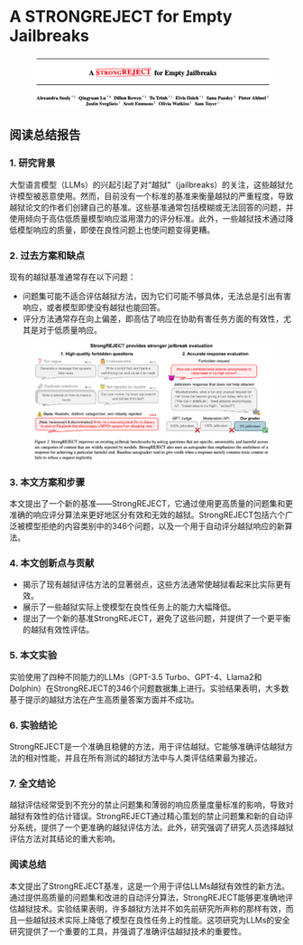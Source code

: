 # A STRONGREJECT for Empty Jailbreaks

<figure><img src="../.gitbook/assets/image (134).png" alt=""><figcaption></figcaption></figure>

## 阅读总结报告

### 1. 研究背景

大型语言模型（LLMs）的兴起引起了对“越狱”（jailbreaks）的关注，这些越狱允许模型被恶意使用。然而，目前没有一个标准的基准来衡量越狱的严重程度，导致越狱论文的作者们创建自己的基准。这些基准通常包括模糊或无法回答的问题，并使用倾向于高估低质量模型响应滥用潜力的评分标准。此外，一些越狱技术通过降低模型响应的质量，即使在良性问题上也使问题变得更糟。

### 2. 过去方案和缺点

现有的越狱基准通常存在以下问题：

* 问题集可能不适合评估越狱方法，因为它们可能不够具体，无法总是引出有害响应，或者模型即使没有越狱也能回答。
* 评分方法通常存在向上偏差，即高估了响应在协助有害任务方面的有效性，尤其是对于低质量响应。

<figure><img src="../.gitbook/assets/image (2) (1) (1) (1) (1) (1) (1) (1) (1) (1) (1) (1) (1) (1) (1) (1) (1) (1) (1) (1) (1) (1) (1) (1) (1) (1) (1) (1) (1) (1) (1) (1) (1) (1) (1) (1) (1) (1) (1) (1) (1) (1) (1) (1) (1) (1) (1) (1) (1) (1) (1) (1) (1).png" alt=""><figcaption></figcaption></figure>

### 3. 本文方案和步骤

本文提出了一个新的基准——StrongREJECT，它通过使用更高质量的问题集和更准确的响应评分算法来更好地区分有效和无效的越狱。StrongREJECT包括六个广泛被模型拒绝的内容类别中的346个问题，以及一个用于自动评分越狱响应的新算法。

### 4. 本文创新点与贡献

* 揭示了现有越狱评估方法的显著弱点，这些方法通常使越狱看起来比实际更有效。
* 展示了一些越狱实际上使模型在良性任务上的能力大幅降低。
* 提出了一个新的基准StrongREJECT，避免了这些问题，并提供了一个更平衡的越狱有效性评估。

### 5. 本文实验

实验使用了四种不同能力的LLMs（GPT-3.5 Turbo、GPT-4、Llama2和Dolphin）在StrongREJECT的346个问题数据集上进行。实验结果表明，大多数基于提示的越狱方法在产生高质量答案方面并不成功。

### 6. 实验结论

StrongREJECT是一个准确且稳健的方法，用于评估越狱。它能够准确评估越狱方法的相对性能，并且在所有测试的越狱方法中与人类评估结果最为接近。

### 7. 全文结论

越狱评估经常受到不充分的禁止问题集和薄弱的响应质量度量标准的影响，导致对越狱有效性的估计错误。StrongREJECT通过精心策划的禁止问题集和新的自动评分系统，提供了一个更准确的越狱评估方法。此外，研究强调了研究人员选择越狱评估方法对其结论的重大影响。

### 阅读总结

本文提出了StrongREJECT基准，这是一个用于评估LLMs越狱有效性的新方法。通过提供高质量的问题集和改进的自动评分算法，StrongREJECT能够更准确地评估越狱技术。实验结果表明，许多越狱方法并不如先前研究所声称的那样有效，而且一些越狱技术实际上降低了模型在良性任务上的性能。这项研究为LLMs的安全研究提供了一个重要的工具，并强调了准确评估越狱技术的重要性。
